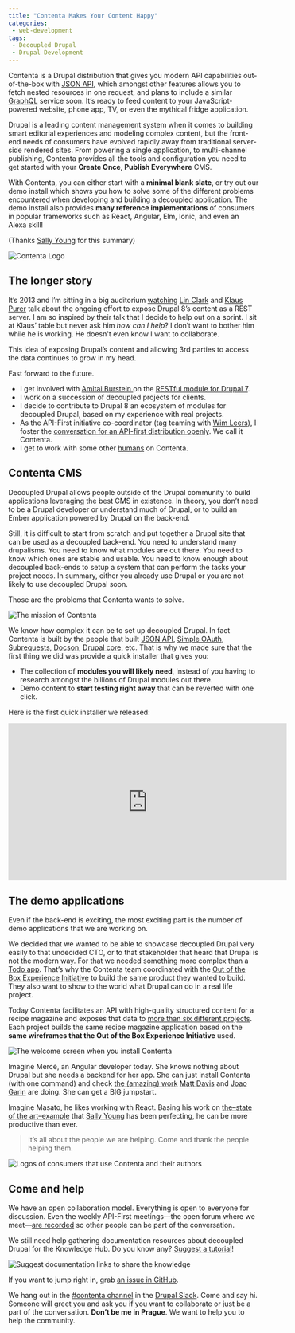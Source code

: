 ```yaml
---
title: "Contenta Makes Your Content Happy"
categories:
 - web-development
tags:
 - Decoupled Drupal
 - Drupal Development
---
```

Contenta is a Drupal distribution that gives you modern API capabilities out-of-the-box with <a href="http://jsonapi.org/">JSON API</a>, which amongst other features allows you to fetch nested resources in one request, and plans to include a similar <a href="http://graphql.org/">GraphQL</a> service soon. It’s ready to feed content to your JavaScript-powered website, phone app, TV, or even the mythical fridge application.
<!-- more -->
Drupal is a leading content management system when it comes to building smart editorial experiences and modeling complex content, but the front-end needs of consumers have evolved rapidly away from traditional server-side rendered sites. From powering a single application, to multi-channel publishing, Contenta provides all the tools and configuration you need to get started with your <strong>Create Once, Publish Everywhere</strong> CMS.

With Contenta, you can either start with a <strong>minimal blank slate</strong>, or try out our demo install which shows you how to solve some of the different problems encountered when developing and building a decoupled application. The demo install also provides <strong>many reference implementations</strong> of consumers in popular frameworks such as React, Angular, Elm, Ionic, and even an Alexa skill!

(Thanks <a href="/node/93">Sally Young</a> for this summary)

![Contenta Logo](/assets/images/1-q-hlvnr-ubxycvpegyn9hg.png)

<h2>The longer story</h2>

It’s 2013 and I’m sitting in a big auditorium <a href="https://prague2013.drupal.org/session/rest-and-serialization-drupal-8.html">watching</a> <a href="https://twitter.com/linclark">Lin Clark</a> and <a href="https://twitter.com/_klausi_">Klaus Purer</a> talk about the ongoing effort to expose Drupal 8’s content as a REST server. I am so inspired by their talk that I decide to help out on a sprint. I sit at Klaus’ table but never ask him <em>how can I help</em>? I don’t want to bother him while he is working. He doesn't&nbsp;even know I want to collaborate.

This idea of exposing Drupal’s content and allowing 3rd parties to access the data continues to grow in my head.

Fast forward to the future.

<ul>
	<li>I get involved with <a href="https://twitter.com/amitaibu">Amitai Burstein </a>on the <a href="https://www.drupal.org/project/restful">RESTful module for Drupal 7</a>.</li>
	<li>I work on a succession of&nbsp;decoupled projects for clients.</li>
	<li>I decide to contribute to Drupal 8 an ecosystem of modules for decoupled Drupal, based on my experience with real projects.</li>
	<li>As the API-First initiative co-coordinator (tag teaming with <a href="https://twitter.com/wimleers">Wim Leers</a>), I foster the <a href="https://www.drupal.org/node/2873748">conversation for an API-first distribution openly</a>. We call it Contenta.</li>
	<li>I get to work with some other <a href="https://github.com/contentacms/contenta_jsonapi/blob/8.x-1.x/humans.txt">humans</a> on Contenta.</li>
</ul>

<h2>Contenta CMS</h2>

Decoupled Drupal allows people outside of the Drupal community to build applications leveraging the best CMS in existence. In theory, you don’t need to be a Drupal developer or understand much of Drupal, or to build an Ember application powered by Drupal on the back-end.

Still, it is difficult to start from scratch and put together a Drupal site that can be used as a decoupled back-end. You need to understand many drupalisms. You need to know what modules are out there. You need to know which ones are stable and usable. You need to know enough about decoupled back-ends to setup a system that can perform the tasks your project needs. In summary, either you already use Drupal or you are not likely to use decoupled Drupal soon.

Those are the problems that Contenta wants to solve.

![The mission of Contenta](/assets/images/1-xjuxpycbkxxzqbsyvme3cw.png)

We know how complex it can be to set up decoupled Drupal. In fact Contenta is built by the people that built <a href="https://www.drupal.org/project/jsonapi">JSON API</a>, <a href="https://www.drupal.org/project/simple_oauth">Simple OAuth</a>, <a href="https://www.drupal.org/project/subrequests">Subrequests</a>, <a href="https://www.drupal.org/project/docson">Docson</a>, <a href="http://www.drupalcores.com/">Drupal core</a>, etc. That is why we made sure that the first thing we did was provide a quick installer that gives you:

<ul>
	<li>The collection of <strong>modules you will likely need</strong>, instead of you having to research amongst the billions of Drupal modules out there.</li>
	<li>Demo content to <strong>start testing right away</strong> that can be reverted with one click.</li>
</ul>

Here is the&nbsp;first quick installer we released:

<iframe width="560" height="315" src="https://www.youtube.com/embed/MOQ0gd7uEWU" frameborder="0" allow="autoplay; encrypted-media" allowfullscreen></iframe>

<h2>The demo applications</h2>

Even if the back-end is exciting, the most exciting part is the number of demo applications that we are working on.

We decided that we wanted to be able to showcase decoupled Drupal very easily to that undecided CTO, or to that stakeholder that heard that Drupal is not the modern way. For that we needed something more complex than a <a href="http://todomvc.com/">Todo app</a>. That’s why the Contenta team coordinated with the <a href="https://www.drupal.org/node/2847582">Out of the Box Experience Initiative</a> to build the same product they wanted to build. They also want to show to the world what Drupal can do in a real life project.

Today Contenta facilitates an API with high-quality structured content for a recipe magazine and exposes that data to <a href="https://github.com/orgs/contentacms/teams">more than six different projects</a>. Each project builds the same recipe magazine application based on the <strong>same wireframes that the Out of the Box Experience Initiative</strong> used.

![The welcome screen when you install Contenta](/assets/images/1-vvh9kqodgmi0gntlqzb7kw.png)

Imagine Mercè, an Angular developer today. She knows nothing about Drupal but she needs a backend for her app. She can just install Contenta (with one command) and check <a href="https://github.com/contentacms/contenta_angular">the (amazing) work</a> <a href="https://www.drupal.org/u/mrjmd">Matt Davis</a> and <a href="https://twitter.com/joaogarin">Joao Garin</a> are doing. She can get a BIG jumpstart.

Imagine Masato, he likes working with React. Basing his work on <a href="https://github.com/contentacms/contenta_react">the–state of the art–example</a> that <a href="https://twitter.com/justafish">Sally Young</a> has been perfecting, he can be more productive than ever.

<blockquote>
It’s all about the people we are helping. Come and thank the people helping them.
</blockquote>

![Logos of consumers that use Contenta and their authors](/assets/images/1-mio7wb0_b99rnfssi_rwca.png)

<h2>Come and help</h2>

We have an open collaboration model. Everything is open to everyone for discussion. Even the weekly API-First meetings—the open forum where we meet—<a href="https://www.youtube.com/watch?v=G8GEPl8DBnM">are recorded</a> so other people can be part of the conversation.

We still need help gathering documentation resources about decoupled Drupal for the Knowledge Hub. Do you know any? <a href="https://github.com/contentacms/contenta_jsonapi/issues/new">Suggest a tutorial</a>!

![Suggest documentation links to share the knowledge](/assets/images/1-k8zcq-qhxubfu3izjvab5q.png)

If you want to jump right in, grab <a href="https://github.com/contentacms/contenta_jsonapi/issues?q=is%3Aissue+is%3Aopen+label%3A%22help+wanted%22">an issue in GitHub</a>.

We hang out in the <a href="https://drupal.slack.com/messages/C5A70F7D1">#contenta channel</a> in the <a href="http://drupalslack.herokuapp.com/">Drupal Slack</a>. Come and say hi. Someone will greet you and ask you if you want to collaborate or just be a part of the conversation. <strong>Don’t be me in Prague</strong>. We want to help you to help the community.
